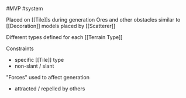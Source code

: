 #MVP
#system 

Placed on [[Tile]]s during generation
Ores and other obstacles
similar to [[Decoration]]
models placed by [[Scatterer]]

Different types defined for each [[Terrain Type]]

Constraints
- specific [[Tile]] type
- non-slant / slant

"Forces" used to affect generation
 - attracted / repelled by others
